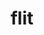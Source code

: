 ---
title: "flit"
layout: cache
categories: [package, develop]
meta: {"compilers": ["cce@=18.0.0", "gcc@=11.4.0", "gcc@=9.4.0", "oneapi@=2024.2.1"], "num_specs": 15, "num_specs_by_stack": {"e4s": 4, "e4s-cray-rhel": 4, "e4s-neoverse_v1": 2, "e4s-oneapi": 4, "e4s-power": 1, "root": 15}, "oss": ["rhel8", "ubuntu20.04", "ubuntu22.04"], "platforms": ["linux"], "stacks": ["e4s", "e4s-cray-rhel", "e4s-neoverse_v1", "e4s-oneapi", "e4s-power", "root"], "targets": ["neoverse_v1", "ppc64le", "x86_64_v3"], "versions": ["2.1.0"]}
spec_details: [{"compiler": "cce@=18.0.0", "hash": "5bxudkmsf3l2xs4aeq7io72xlsbnkonr", "os": "rhel8", "platform": "linux", "size": "-", "stacks": ["e4s-cray-rhel", "root"], "target": "x86_64_v3", "variants": ["build_system=makefile"], "versions": ["2.1.0"]}, {"compiler": "gcc@=11.4.0", "hash": "6uk3lyoclan5ob7vhxv6lqkumkz74xyp", "os": "ubuntu22.04", "platform": "linux", "size": "-", "stacks": ["e4s-neoverse_v1", "root"], "target": "neoverse_v1", "variants": ["build_system=makefile"], "versions": ["2.1.0"]}, {"compiler": "oneapi@=2024.2.1", "hash": "bruyladspvxmz4s4tziibptqwesvdar5", "os": "ubuntu22.04", "platform": "linux", "size": "-", "stacks": ["e4s-oneapi", "root"], "target": "x86_64_v3", "variants": ["build_system=makefile"], "versions": ["2.1.0"]}, {"compiler": "cce@=18.0.0", "hash": "c57slnfddmkutalas22fazcep4ktt5dw", "os": "rhel8", "platform": "linux", "size": "-", "stacks": ["e4s-cray-rhel", "root"], "target": "x86_64_v3", "variants": ["build_system=makefile"], "versions": ["2.1.0"]}, {"compiler": "gcc@=9.4.0", "hash": "fmpdqm2ujxtcedtfwakfua6lzc3lkgxv", "os": "ubuntu20.04", "platform": "linux", "size": "-", "stacks": ["e4s-power", "root"], "target": "ppc64le", "variants": ["build_system=makefile"], "versions": ["2.1.0"]}, {"compiler": "oneapi@=2024.2.1", "hash": "frpxsgjotl76jdvht5f6tqbotp6gsv6d", "os": "ubuntu22.04", "platform": "linux", "size": "-", "stacks": ["e4s-oneapi", "root"], "target": "x86_64_v3", "variants": ["build_system=makefile"], "versions": ["2.1.0"]}, {"compiler": "gcc@=11.4.0", "hash": "gye4wtt2gl6fle2vgi6dgmbalam6nizt", "os": "ubuntu22.04", "platform": "linux", "size": "-", "stacks": ["e4s", "root"], "target": "x86_64_v3", "variants": ["build_system=makefile"], "versions": ["2.1.0"]}, {"compiler": "oneapi@=2024.2.1", "hash": "kkmakrlutgs744mi66quw6dmxtqjs3b2", "os": "ubuntu22.04", "platform": "linux", "size": "-", "stacks": ["e4s-oneapi", "root"], "target": "x86_64_v3", "variants": ["build_system=makefile"], "versions": ["2.1.0"]}, {"compiler": "cce@=18.0.0", "hash": "lzmpli5gsyx4mg4ptwzygsmbyzw2ekgu", "os": "rhel8", "platform": "linux", "size": "-", "stacks": ["e4s-cray-rhel", "root"], "target": "x86_64_v3", "variants": ["build_system=makefile"], "versions": ["2.1.0"]}, {"compiler": "gcc@=11.4.0", "hash": "nyakpgytvg7h6ugb4ppyzmjpy2zavras", "os": "ubuntu22.04", "platform": "linux", "size": "-", "stacks": ["e4s", "root"], "target": "x86_64_v3", "variants": ["build_system=makefile"], "versions": ["2.1.0"]}, {"compiler": "gcc@=11.4.0", "hash": "pa2pbqcoh24ounpoglq3s6akrzcmleup", "os": "ubuntu22.04", "platform": "linux", "size": "-", "stacks": ["e4s", "root"], "target": "x86_64_v3", "variants": ["build_system=makefile"], "versions": ["2.1.0"]}, {"compiler": "oneapi@=2024.2.1", "hash": "pfvllvtwna2emhhunevh35csgmsqlz7m", "os": "ubuntu22.04", "platform": "linux", "size": "-", "stacks": ["e4s-oneapi", "root"], "target": "x86_64_v3", "variants": ["build_system=makefile"], "versions": ["2.1.0"]}, {"compiler": "gcc@=11.4.0", "hash": "sgoabqqppek5zuv5bnsa4kybpd5tpksp", "os": "ubuntu22.04", "platform": "linux", "size": "-", "stacks": ["e4s", "root"], "target": "x86_64_v3", "variants": ["build_system=makefile"], "versions": ["2.1.0"]}, {"compiler": "cce@=18.0.0", "hash": "wmqtrzt4mjx57e6mdevrbr2lac7tecmk", "os": "rhel8", "platform": "linux", "size": "-", "stacks": ["e4s-cray-rhel", "root"], "target": "x86_64_v3", "variants": ["build_system=makefile"], "versions": ["2.1.0"]}, {"compiler": "gcc@=11.4.0", "hash": "yi32y2r2tpc7jdg3mddll575g5x3iruk", "os": "ubuntu22.04", "platform": "linux", "size": "-", "stacks": ["e4s-neoverse_v1", "root"], "target": "neoverse_v1", "variants": ["build_system=makefile"], "versions": ["2.1.0"]}]
---